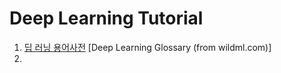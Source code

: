 # Deep Learning Tutorial

1. [딥 러닝 용어사전](https://github.com/tgjeon/DeepLearningTutorial/blob/master/DeepLearningGlossary.md) [Deep Learning Glossary (from wildml.com)]
2. 
